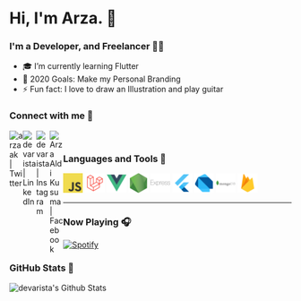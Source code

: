 # Hi, I'm Arza. 👋

### I'm a Developer, and Freelancer 👨‍💻

- 🎓 I’m currently learning Flutter
- 🎯 2020 Goals: Make my Personal Branding
- ⚡ Fun fact: I love to draw an Illustration and play guitar

### Connect with me 🤝

[<img align="left" alt="arzaak | Twitter" width="24px" src="https://cdn.jsdelivr.net/npm/simple-icons@v3/icons/twitter.svg" />][twitter]
[<img align="left" alt="devarista | LinkedIn" width="24px" src="https://cdn.jsdelivr.net/npm/simple-icons@v3/icons/linkedin.svg" />][linkedin]
[<img align="left" alt="devarista | Instagram" width="24px" src="https://cdn.jsdelivr.net/npm/simple-icons@v3/icons/instagram.svg" />][instagram]
[<img align="left" alt="Arza Aldi Kusuma | Facebook" width="24px" src="https://cdn.jsdelivr.net/npm/simple-icons@v3/icons/facebook.svg" />][facebook]

<br />

### Languages and Tools 🤹‍

<code><img width="35" src="https://raw.githubusercontent.com/github/explore/80688e429a7d4ef2fca1e82350fe8e3517d3494d/topics/javascript/javascript.png" /></code> 
<code><img width="35" src="https://raw.githubusercontent.com/github/explore/80688e429a7d4ef2fca1e82350fe8e3517d3494d/topics/laravel/laravel.png" /></code> 
<code><img width="35" src="https://raw.githubusercontent.com/github/explore/80688e429a7d4ef2fca1e82350fe8e3517d3494d/topics/vue/vue.png" /></code> 
<code><img width="35" width="36px" src="https://raw.githubusercontent.com/github/explore/80688e429a7d4ef2fca1e82350fe8e3517d3494d/topics/nodejs/nodejs.png" /></code> 
<code><img width="35" src="https://raw.githubusercontent.com/github/explore/80688e429a7d4ef2fca1e82350fe8e3517d3494d/topics/express/express.png" /></code> 
<code><img width="35" src="https://raw.githubusercontent.com/github/explore/80688e429a7d4ef2fca1e82350fe8e3517d3494d/topics/flutter/flutter.png" /></code> 
<code><img width="35" src="https://raw.githubusercontent.com/github/explore/80688e429a7d4ef2fca1e82350fe8e3517d3494d/topics/dart/dart.png" /></code> 
<code><img width="35" src="https://raw.githubusercontent.com/github/explore/80688e429a7d4ef2fca1e82350fe8e3517d3494d/topics/mongodb/mongodb.png" /></code> 
<code><img width="35" src="https://raw.githubusercontent.com/github/explore/80688e429a7d4ef2fca1e82350fe8e3517d3494d/topics/firebase/firebase.png" /></code>

---

### Now Playing 🎧

[![Spotify](https://novatorem.devarista.vercel.app/api/spotify-playing)](https://open.spotify.com/user/kampungvector)

### GitHub Stats 🌟

<p><img align="left" alt="devarista's Github Stats" src="https://github-readme-stats.vercel.app/api?username=devarista&show_icons=true&hide_border=true&count_private=true&include_all_commits=true&show_owner=true&theme=tokyonight" /></p>

[website]: https://devarista.com
[twitter]: https://twitter.com/arza_ak
[youtube]: https://youtube.com/channel/UCp4PSOiA5EmsoMBW719ebvQ
[instagram]: https://instagram.com/devarista.id
[linkedin]: https://linkedin.com/in/arzaak
[facebook]: https://facebook.com/devarista.id
